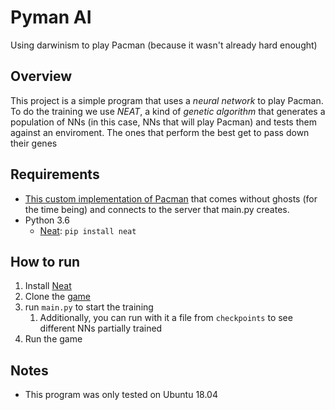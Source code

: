 # Pyman AI

Using darwinism to play Pacman (because it wasn't already hard enought)

## Overview

This project is a simple program that uses a *neural network* to play Pacman. To do the training we use *NEAT*, a kind of *genetic algorithm* that generates a population of NNs (in this case, NNs that will play Pacman) and tests them against an enviroment. The ones that perform the best get to pass down their genes

## Requirements

* [This custom implementation of Pacman](github.com/PeronTheDuck/godot_pacman) that comes without ghosts (for the time being) and connects to the server that main.py creates.
* Python 3.6
  * [Neat](https://github.com/CodeReclaimers/neat-python): `pip install neat`

## How to run

1. Install [Neat](https://github.com/CodeReclaimers/neat-python)
2. Clone the [game](github.com/PeronTheDuck/godot_pacman)
3. run `main.py` to start the training
   1. Additionally, you can run with it a file from `checkpoints` to see different NNs partially trained
4. Run the game

## Notes

* This program was only tested on Ubuntu 18.04
